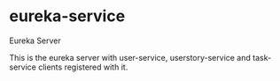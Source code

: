 # eureka-service
Eureka Server

This is the eureka server with user-service, userstory-service and task-service clients registered with it.
